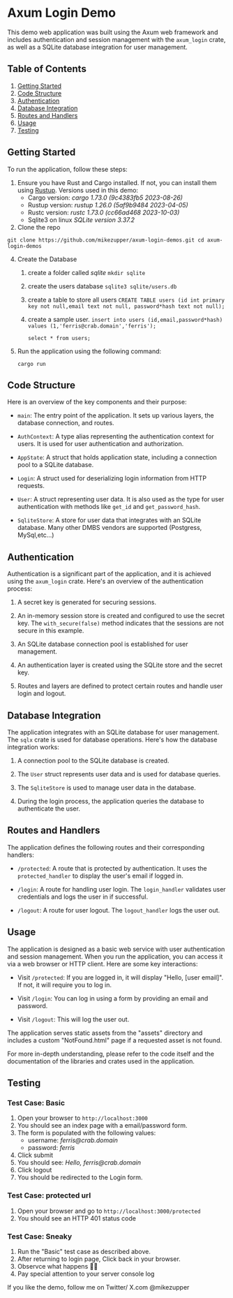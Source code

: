 # Axum Login Demo

This demo web application was built using the Axum web framework and includes authentication and session management with the `axum_login` crate, as well as a SQLite database integration for user management.

## Table of Contents
1. [Getting Started](#getting-started)
2. [Code Structure](#code-structure)
3. [Authentication](#authentication)
4. [Database Integration](#database-integration)
5. [Routes and Handlers](#routes-and-handlers)
6. [Usage](#usage)
7. [Testing](#testing)

## Getting Started <a name="getting-started"></a>

To run the application, follow these steps:

1. Ensure you have Rust and Cargo installed. If not, you can install them using [Rustup](https://rustup.rs/). Versions used in this demo:
   - Cargo version: _cargo 1.73.0 (9c4383fb5 2023-08-26)_
   - Rustup version: _rustup 1.26.0 (5af9b9484 2023-04-05)_
   - Rustc version: _rustc 1.73.0 (cc66ad468 2023-10-03)_
   - Sqlite3 on linux _SQLite version 3.37.2_
3. Clone the repo
```shell
git clone https://github.com/mikezupper/axum-login-demos.git cd axum-login-demos
```
4. Create the Database
   1. create a folder called _sqlite_
      `mkdir sqlite`

   2. create the users database
      `sqlite3 sqlite/users.db`

   3. create a table to store all users
      `CREATE TABLE users (id int primary key not null,email text not null, password*hash text not null);`

   4. create a sample user.
      `insert into users (id,email,password*hash) values (1,'ferris@crab.domain','ferris');`

      `select * from users;`

5. Run the application using the following command:

   ```shell
   cargo run
   ```

## Code Structure <a name="code-structure"></a>

Here is an overview of the key components and their purpose:

- `main`: The entry point of the application. It sets up various layers, the database connection, and routes.

- `AuthContext`: A type alias representing the authentication context for users. It is used for user authentication and authorization.

- `AppState`: A struct that holds application state, including a connection pool to a SQLite database.

- `Login`: A struct used for deserializing login information from HTTP requests.

- `User`: A struct representing user data. It is also used as the type for user authentication with methods like `get_id` and `get_password_hash`.

- `SqliteStore`: A store for user data that integrates with an SQLite database. Many other DMBS vendors are supported (Postgress, MySql,etc...)

## Authentication <a name="authentication"></a>

Authentication is a significant part of the application, and it is achieved using the `axum_login` crate. Here's an overview of the authentication process:

1. A secret key is generated for securing sessions.

2. An in-memory session store is created and configured to use the secret key. The `with_secure(false)` method indicates that the sessions are not secure in this example.

3. An SQLite database connection pool is established for user management.

4. An authentication layer is created using the SQLite store and the secret key.

5. Routes and layers are defined to protect certain routes and handle user login and logout.

## Database Integration <a name="database-integration"></a>

The application integrates with an SQLite database for user management. The `sqlx` crate is used for database operations. Here's how the database integration works:

1. A connection pool to the SQLite database is created.

2. The `User` struct represents user data and is used for database queries.

3. The `SqliteStore` is used to manage user data in the database.

4. During the login process, the application queries the database to authenticate the user.

## Routes and Handlers <a name="routes-and-handlers"></a>

The application defines the following routes and their corresponding handlers:

- `/protected`: A route that is protected by authentication. It uses the `protected_handler` to display the user's email if logged in.

- `/login`: A route for handling user login. The `login_handler` validates user credentials and logs the user in if successful.

- `/logout`: A route for user logout. The `logout_handler` logs the user out.

## Usage <a name="usage"></a>

The application is designed as a basic web service with user authentication and session management. When you run the application, you can access it via a web browser or HTTP client. Here are some key interactions:

- Visit `/protected`: If you are logged in, it will display "Hello, [user email]". If not, it will require you to log in.

- Visit `/login`: You can log in using a form by providing an email and password.

- Visit `/logout`: This will log the user out.

The application serves static assets from the "assets" directory and includes a custom "NotFound.html" page if a requested asset is not found.

For more in-depth understanding, please refer to the code itself and the documentation of the libraries and crates used in the application.

## Testing <a name="testing"></a>

### Test Case: Basic

1. Open your browser to `http://localhost:3000`
2. You should see an index page with a email/password form.
3. The form is populated with the following values:
   - username: _ferris@crab.domain_
   - password: _ferris_
4. Click submit
5. You should see: _Hello, ferris@crab.domain_
6. Click logout
7. You should be redirected to the Login form.

### Test Case: protected url

1. Open your browser and go to `http://localhost:3000/protected`
2. You should see an HTTP 401 status code

### Test Case: Sneaky

1. Run the "Basic" test case as described above.
2. After returning to login page, Click back in your browser.
3. Observce what happens 👀👀
4. Pay special attention to your server console log

If you like the demo, follow me on Twitter/ X.com @mikezupper
